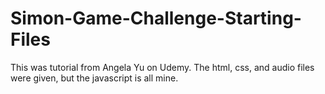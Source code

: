 # Simon-Game-Challenge-Starting-Files

This was tutorial from Angela Yu on Udemy. The html, css, and audio files were given, but the javascript is all mine. 
